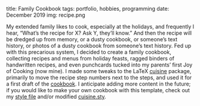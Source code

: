 title: Family Cookbook
tags: portfolio, hobbies, programming
date: December 2019
img: recipe.png

My extended family likes to cook, especially at the holidays, and frequently I hear, “What’s the recipe for X? Ask Y, they’ll know.” And then the recipe will be dredged up from memory, or a dusty cookbook, or someone’s text history, or photos of a dusty cookbook from someone’s text history. Fed up with this precarious system, I decided to create a family cookbook, collecting recipes and menus from holiday feasts, ragged binders of handwritten recipes, and even punchcards tucked into my parents’ first Joy of Cooking (now mine). I made some tweaks to the LaTeX [cuisine](https://ctan.org/pkg/cuisine?lang=en) package, primarily to move the recipe step numbers next to the steps, and used it for a first draft of the [cookbook](https://github.com/christalee/recipes/blob/master/tex/cookbook.pdf). I anticipate adding more content in the future; if you would like to make your own cookbook with this template, check out my [style file](https://github.com/christalee/recipes/blob/master/tex/cb_recipe.sty) and/or modified [cuisine.sty](https://github.com/christalee/recipes/blob/master/tex/cb_cuisine.sty).

